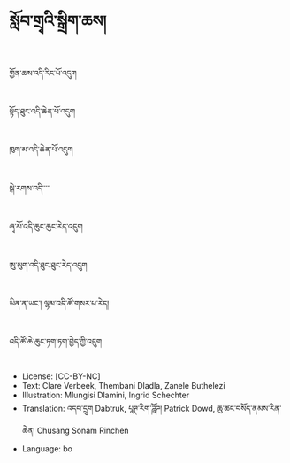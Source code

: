 # སློབ་གྲྭའི་སྒྲིག་ཆས།

##
གྱོན་ཆས་འདི་རིང་པོ་འདུག

##
སྟོད་ཐུང་འདི་ཆེན་པོ་འདུག

##
ཁུག་མ་འདི་ཆེན་པོ་འདུག

##
སྐེ་རགས་འདི་་་་་

##
ཞྭ་མོ་འདི་ཆུང་ཆུང་རེད་འདུག

##
ཨུ་སུག་འདི་ཐུང་ཐུང་རེད་འདུག

##
ཡིན་ན་ཡང་། ལྷམ་འདི་ཚོ་གསར་པ་རེད།

##
འདི་ཚོ་ཆེ་ཆུང་ཏག་ཏག་བྱེད་ཀྱི་འདུག

##
* License: [CC-BY-NC]
* Text: Clare Verbeek, Thembani Dladla, Zanele Buthelezi
* Illustration: Mlungisi Dlamini, Ingrid Schechter
* Translation: འདབ་དྲུག Dabtruk, པཱཊ་རིག་ཌཱོཌ། Patrick Dowd, ཆུ་ཚང་བསོད་ནམས་རིན་ཆེན། Chusang Sonam Rinchen
* Language: bo
